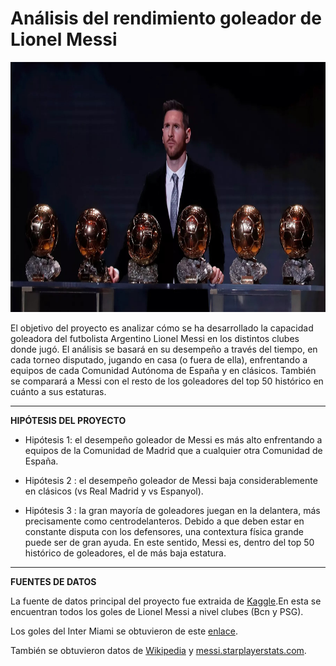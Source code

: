 # **Análisis del rendimiento goleador de Lionel Messi**

<img src="./imagenes/descarga.jpg" width ="800" height="400">

El objetivo del proyecto es analizar cómo se ha desarrollado la capacidad goleadora del futbolista Argentino Lionel Messi en los distintos clubes donde jugó. 
El análisis se basará en su desempeño a través del tiempo, en cada torneo disputado, jugando en casa (o fuera de ella), enfrentando a equipos de cada Comunidad
Autónoma de España y en clásicos. También se comparará a Messi con el resto de los goleadores del top 50 histórico en cuánto a sus estaturas.

***

**HIPÓTESIS DEL PROYECTO**
* Hipótesis 1: el desempeño goleador de Messi es más alto enfrentando a equipos de la Comunidad de Madrid que a cualquier otra Comunidad de España.

* Hipótesis 2 : el desempeño goleador de Messi baja considerablemente en clásicos (vs Real Madrid y vs Espanyol).

* Hipótesis 3 : la gran mayoría de goleadores juegan en la delantera, más precisamente como centrodelanteros. Debido a que deben estar en constante disputa con los defensores, una contextura física grande puede ser de gran ayuda. En este sentido, Messi es, dentro del top 50 histórico de goleadores, el de más baja estatura.

***

**FUENTES DE DATOS**

La fuente de datos principal del proyecto fue extraida de [Kaggle](https://www.kaggle.com/datasets/azminetoushikwasi/-lionel-messi-all-club-goals).En esta se encuentran todos los goles de Lionel Messi a nivel clubes (Bcn y PSG).

Los goles del Inter Miami se obtuvieron de este [enlace](https://www.transfermarkt.es/lionel-messi/leistungsdaten/spieler/28003).

También se obtuvieron datos de [Wikipedia](https://es.wikipedia.org/wiki/Anexo:Estad%C3%ADsticas_de_Lionel_Messi#cite_note-67) y [messi.starplayerstats.com](https://messi.starplayerstats.com/en/goals/200/0/all/0/0/0/t/all/all/0/0/1).
